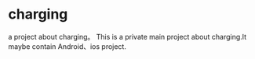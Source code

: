 # charging
a project about charging。
This is a private main project about charging.It maybe contain Android、ios project.
